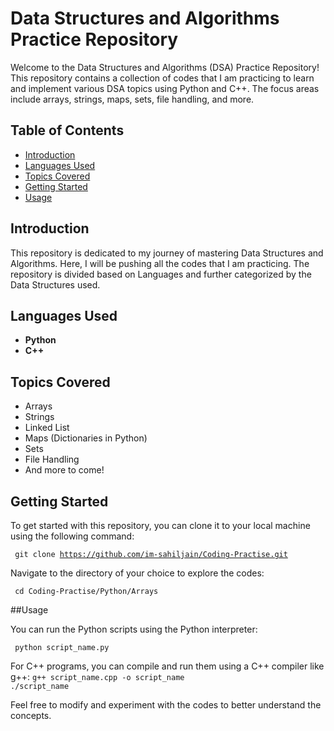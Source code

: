 # Data Structures and Algorithms Practice Repository

Welcome to the Data Structures and Algorithms (DSA) Practice Repository! This repository contains a collection of codes that I am practicing to learn and implement various DSA topics using Python and C++. The focus areas include arrays, strings, maps, sets, file handling, and more.

## Table of Contents

- [Introduction](#introduction)
- [Languages Used](#languages-used)
- [Topics Covered](#topics-covered)
- [Getting Started](#getting-started)
- [Usage](#usage)

## Introduction

This repository is dedicated to my journey of mastering Data Structures and Algorithms. Here, I will be pushing all the codes that I am practicing. The repository is divided based on Languages and further categorized by the Data Structures used.

## Languages Used

- **Python**
- **C++**

## Topics Covered

- Arrays
- Strings
- Linked List
- Maps (Dictionaries in Python)
- Sets
- File Handling
- And more to come!

## Getting Started

To get started with this repository, you can clone it to your local machine using the following command:

<code> git clone https://github.com/im-sahiljain/Coding-Practise.git </code>

Navigate to the directory of your choice to explore the codes:

<code> cd Coding-Practise/Python/Arrays</code>

##Usage

You can run the Python scripts using the Python interpreter:

<code> python script_name.py </code>

For C++ programs, you can compile and run them using a C++ compiler like g++:
<code>g++ script_name.cpp -o script_name
./script_name</code>

Feel free to modify and experiment with the codes to better understand the concepts.
